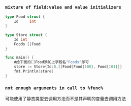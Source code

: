 ### `mixture of field:value and value initializers`

```go
type Food struct {
	Id     int
}

type Store struct {
    Id int
	Foods []Food
}

func main() {
    #给下面的[]Food添加上字段名"Foods"即可
	store := Store{Id:0,[]Food{Food{100}, Food{101}}}
	fmt.Println(store)
}
```

### `not enough arguments in call to %func%`

可能使用了静态类型去调用方法而不是其声明的变量去调用方法
